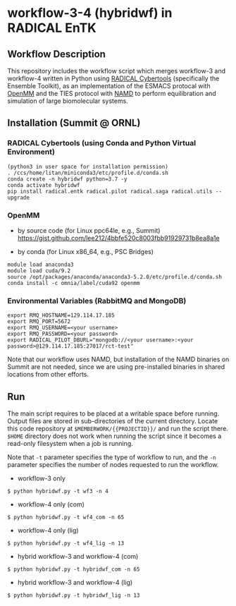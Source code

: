 # workflow-3-4 (hybridwf) in RADICAL EnTK

## Workflow Description

This repository includes the workflow script which merges workflow-3 and workflow-4 written in Python using [RADICAL Cybertools](https://radical-cybertools.github.io/) (specifically the Ensemble Toolkit), as an implementation of the ESMACS protocal with [OpenMM](http://openmm.org/) and the TIES protocol with [NAMD](https://www.ks.uiuc.edu/Research/namd/) to perform equilibration and simulation of large biomolecular systems.

## Installation (Summit @ ORNL)

### RADICAL Cybertools (using Conda and Python Virtual Environment)

```
(python3 in user space for installation permission)
. /ccs/home/litan/miniconda3/etc/profile.d/conda.sh
conda create -n hybridwf python=3.7 -y
conda activate hybridwf
pip install radical.entk radical.pilot radical.saga radical.utils --upgrade
```

### OpenMM

- by source code (for Linux ppc64le, e.g., Summit)
https://gist.github.com/lee212/4bbfe520c8003fbb91929731b8ea8a1e

- by conda (for Linux x86\_64, e.g., PSC Bridges)
```
module load anaconda3
module load cuda/9.2
source /opt/packages/anaconda/anaconda3-5.2.0/etc/profile.d/conda.sh
conda install -c omnia/label/cuda92 openmm
```

### Environmental Variables (RabbitMQ and MongoDB)

```
export RMQ_HOSTNAME=129.114.17.185
export RMQ_PORT=5672
export RMQ_USERNAME=<your username>
export RMQ_PASSWORD=<your password>
export RADICAL_PILOT_DBURL="mongodb://<your username>:<your password>@129.114.17.185:27017/rct-test"
```

Note that our workflow uses NAMD, but installation of the NAMD binaries on Summit are not needed, since we are using pre-installed binaries in shared locations from other efforts.

## Run

The main script requires to be placed at a writable space before running. Output files are stored in sub-directories of the current directory. Locate this code repository at `$MEMBERWORK/{{PROJECTID}}/` and run the script there. `$HOME` directory does not work when running the script since it becomes a read-only filesystem when a job is running.

Note that `-t` parameter specifies the type of workflow to run, and the `-n` parameter specifies the number of nodes requested to run the workflow.

- workflow-3 only
```
$ python hybridwf.py -t wf3 -n 4
```
- workflow-4 only (com)
```
$ python hybridwf.py -t wf4_com -n 65
```
- workflow-4 only (lig)
```
$ python hybridwf.py -t wf4_lig -n 13
```
- hybrid workflow-3 and workflow-4 (com)
```
$ python hybridwf.py -t hybridwf_com -n 65
```
- hybrid workflow-3 and workflow-4 (lig)
```
$ python hybridwf.py -t hybridwf_lig -n 13
```
